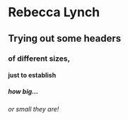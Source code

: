 # Rebecca Lynch
## Trying out some headers
### of different sizes,
#### just to establish
##### how big...
###### or small they are!
